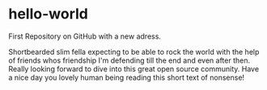 # hello-world
First Repository on GitHub with a new adress. 

Shortbearded slim fella expecting to be able to rock the world with the help of friends whos friendship I'm defending till the end and even after then.
Really looking forward to dive into this great open source community. 
Have a nice day you lovely human being reading this short text of nonsense!

